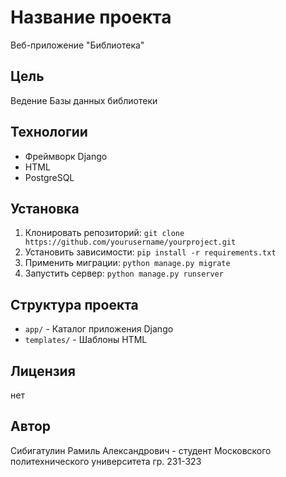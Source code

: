 # Название проекта

Веб-приложение "Библиотека"

## Цель

Ведение Базы данных библиотеки

## Технологии

- Фреймворк Django
- HTML
- PostgreSQL

## Установка

1. Клонировать репозиторий: `git clone https://github.com/yourusername/yourproject.git`
2. Установить зависимости: `pip install -r requirements.txt`
3. Применить миграции: `python manage.py migrate`
4. Запустить сервер: `python manage.py runserver`

## Структура проекта

- `app/` - Каталог приложения Django
- `templates/` - Шаблоны HTML

## Лицензия

нет

## Автор

Сибигатулин Рамиль Александрович - студент Московского политехнического университета гр. 231-323
